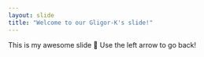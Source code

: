 ```yaml
---
layout: slide
title: "Welcome to our Gligor-K's slide!"
---
```

This is my awesome slide :tada:
Use the left arrow to go back!
